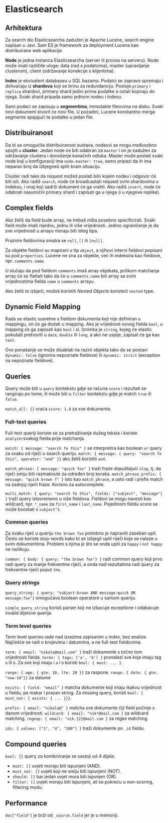 # Elasticsearch

## Arhitektura

Za search dio Elasticsearcha zadužen je Apache Lucene, search engine napisan u Javi. Sam ES je framework za deployment Lucena kao distribuirane web aplikacije.

**Node** je jedna instanca Elasticsearcha (server ili proces na serveru). Node može imati različite uloge: data (rad s podatcima), master (upravljanje clusterom), client (održavanje konekcije s klijentima).

**Index** je ekvivalent databaseu u SQL bazama. Podatci se zapravo spremaju i dohvaćaju iz **shardova** koji se brinu za redundanciju. Postoje `primary` i `replica` shardovi, primary shard jedini prima podatke a ostali kopiraju do njega. Svaki shard pripada samo jednom nodeu i indexu.

Sami podaci se zapisuju u **segmentima**, immutable fileovima na disku. Svaki novi dokument stvorit će novi file. U pozadini, Lucene konstantno merga segmente spajajući te podatke u jedan file.

## Distribuiranost

Da bi se omogućila distribuiranost sustava, nodeovi se mogu međusobno spojiti u **cluster**. Jedan node će biti odabran za `master` i on je zadužen za održavanje clustera i donošenje konačnih odluka. Master može postati svaki node koji u konfiguraciji ima `node.master: true`, samo pripazi da ih ima neparan broj da izbjegneš split-brain situaciju.

Cluster radi tako da request možeš poslati bilo kojem nodeu i odgovor će biti isti. Ako radiš `search`, node će broadcastati request svim shardovima u indeksu, i onaj koji sadrži dokument će ga vratiti. Ako radiš `insert`, node će odabrati nasumični primary shard i zapisati ga u njega (i u njegove replike).

## Complex fields

Ako želiš da field bude array, ne trebaš ništa posebno specificirati. Svaki field može imati nijednu, jednu ili više vrijednosti. Jedino ograničenje je da sve vrijednosti u arrayu moraju biti istog tipa.

Praznim fieldovima smatra se `null`, `[]` ili `[null]`.

Za objekte fieldovi su mapirani u tip `object`, a njihovi interni fieldovi popisani su pod `properties`. Lucene ne zna za objekte, već ih indeksira kao fieldove, npr. `comments.name`.

U slučaju da pod fieldom `comments` imaš array objekata, prilikom matchanja array će se flattati tako da će u `comments.name` biti array sa svim vrijednostima fielda `name` u `comments` arrayu.

Ako želiš to izbjeći, možeš koristiti *Nested Objects* koristeći `nested` type.

## Dynamic Field Mapping

Kada se elastic susretne s fieldom dokumenta koji nije definiran u mappingu, on će ga dodati u mapping. Ako je vrijednost novog fielda `bool`, u mapping će ga zapisati kao `bool` i sl. Iznimka je `string`, kojeg će elastic pokušati pretvoriti u `date`, `double` ili `long`, a ako ne uspije, zapisat će ga kao `text`.

Ovo ponašanje se može disablati na razini objekta tako da se postavi `dynamic: false` (ignorira nepoznate fieldove) ili `dynamic: strict` (exception na nepoznate fieldove).

## Queries

Query može biti u `query` kontekstu gdje se računa `score` i rezultati se rangiraju po tome; ili može biti u `filter` kontekstu gdje je match `true` ili `false`.

`match_all: {}` vraća `score: 1.0` za sve dokumente.

### Full-text queries

Full-text queriji koriste se za pretraživanje dužeg teksta i koriste `analyzer`svakog fielda prije matchanja.

`match: { message: "search fo this" }` se interpretira kao boolean `or` query za svaku od riječi u search queriju.
`match: { message: { query: "search fo this", operator: "and" }}` ako želiš koristiti `and`.

`match_phrase: { message: "quick fox" }` traži fraze dopuštajući `slop`, tj. da riječi smiju biti razmaknute za određen broj koraka.
`match_phrase_prefix: { message: "quick brown f" }` isto kao `match_phrase`, a usto radi i prefix match na zadnjoj riječi fraze. Korisno za autocomplete.

`multi_match: { query: "search fo this", fields: ["subject", "message"] }` traži query istovremeno u više fieldova. Fieldovi se mogu navesti kao wildcard, npr. `*_name` za `first_name` i `last_name`. Pojedinom fieldu score se može boostati s `subject^3`.

### Common queries

Za svaku riječ u queriju `the brown fox` potrebno je napraviti zaseban upit. Često se koriste stop-words kako bi se izbjegli upiti riječi koje se nalaze u svim dokumentima. Problem s njima je što se onda upiti za `happy` i `not happy` ne razlikuju.

`common: { body: { query: "the brown fox"} }` radi common query koji prvo radi query za manje frekventne riječi, a onda nad rezultatima radi query za frekventne riječi poput `the`.

### Query strings

`query_string: { query: "subject:brown AND message:quick OR message:fox"}` omogućava boolean operatore u samom queriju.

`simple_query_string` koristi parser koji ne izbacuje exceptione i odabacuje invalid dijelove querija.

### Term level queries

Term level queries rade nad izrazima zapisanim u index, bez analize. Najčešće se radi o brojevima i datumima, a ne full-text fieldovima.

`term: { email: "nikola@mail.com" }` traži dokumente s točno tom vrijednosti fielda.
`terms: { tags: ['a', 'b'] }` pronalazi sve koje imaju tag `a` ili `b`.
Za sve koji imaju i `a` i `b` koristi `bool: { must: ... }`.

`range: { age: { gte: 10, lte: 20 }}` za raspone.
`range: { date: { gte: "now-1d"}}` za datume

`exists: { field: "email" }` matcha dokumente koji imaju ikakvu vrijednost u fieldu, pa makar i prazan string.
Za missing query, koristi `bool: { must_not: { exists: { ... }}}`.

`prefix: { email: "nikola@" }` matcha sve dokumente čiji field počinje s danom vrijednosti.
`wildcard: { email: "nik*@mail.com }` za wildcard matching.
`regexp: { email: "nik.{2}@mail.com }` za regex matching.

`ids: { values: ["1", "4", "100"] }` traži dokumente po `_id` fieldu.

## Compound queries

`bool: {}` query za kombiniranje se sastoji od 4 dijela:
  * `must: []` uvjeti moraju biti ispunjeni (AND).
  * `must_not: []` uvjeti koji ne smiju biti ispunjeni (NOT).
  * `should: []` bar jedan uvjet mora biti ispunjen (OR).
  * `filter: []` uvjeti moraju biti ispunjeni, ali se pokreću u non-scoring, filtering modu.

## Performance

`doc["field"]` je brži od `_source.field` jer je u memoriji.
